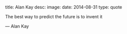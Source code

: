 title: Alan Kay
desc: 
image: 
date: 2014-08-31
type: quote
    
The best way to predict the future is to invent it                    <div class="caption">— Alan Kay</div>

